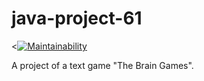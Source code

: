 # java-project-61

<[![Maintainability](https://api.codeclimate.com/v1/badges/3619e164778edd528533/maintainability)](https://codeclimate.com/github/KirillPunkov/java-project-61/maintainability)

A project of a text game "The Brain Games".



